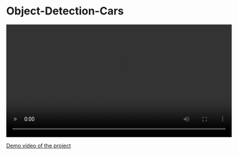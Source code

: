 # Object-Detection-Cars
<html>
<video width="600" controls>
  <source src="https://github.com/mdzubayer-ahmed/Object-Detection-Cars/blob/main/Object%20Detection%20Cars.mp4" type="video/mp4">
  Your browser does not support the video tag.
</video>
</html>

[Demo video of the project](https://github.com/mdzubayer-ahmed/Object-Detection-Cars/blob/main/Object%20Detection%20Cars.mp4)
